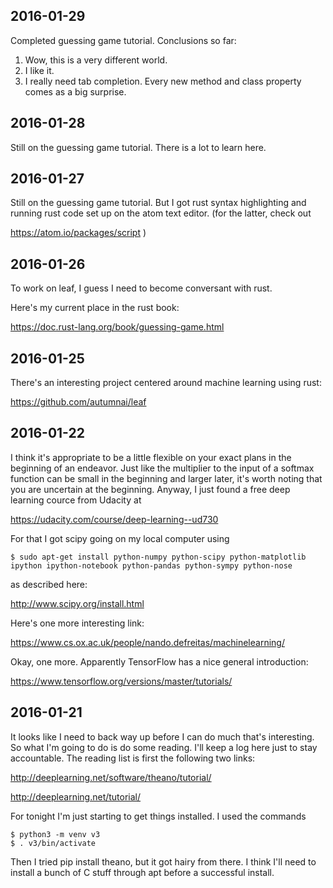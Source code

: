 ## 2016-01-29
Completed guessing game tutorial.  Conclusions so far:

1. Wow, this is a very different world.
2. I like it.
3. I really need tab completion.  Every new method and class property comes as a big surprise.

## 2016-01-28
Still on the guessing game tutorial.  There is a lot to learn here.

## 2016-01-27
Still on the guessing game tutorial.  But I got rust syntax highlighting and running rust code set up on the atom text editor.
(for the latter, check out 

https://atom.io/packages/script
)
## 2016-01-26
To work on leaf, I guess I need to become conversant with rust.  

Here's my current place in the rust book:

https://doc.rust-lang.org/book/guessing-game.html

## 2016-01-25
There's an interesting project centered around machine learning using rust:

https://github.com/autumnai/leaf

## 2016-01-22
I think it's appropriate to be a little flexible on your exact plans in the beginning of an endeavor.  Just like the multiplier to the input of a softmax function can be small in the beginning and larger later, it's worth noting that you are uncertain at the beginning.  Anyway, I just found a free deep learning cource from Udacity at 

https://udacity.com/course/deep-learning--ud730

For that I got scipy going on my local computer using 

```
$ sudo apt-get install python-numpy python-scipy python-matplotlib ipython ipython-notebook python-pandas python-sympy python-nose
```
as described here:

http://www.scipy.org/install.html

Here's one more interesting link:

https://www.cs.ox.ac.uk/people/nando.defreitas/machinelearning/

Okay, one more.  Apparently TensorFlow has a nice general introduction:

https://www.tensorflow.org/versions/master/tutorials/

## 2016-01-21
It looks like I need to back way up before I can do much that's interesting.  So what I'm going to do is do some reading.  I'll keep a log here just to stay accountable.  The reading list is first the following two links:

http://deeplearning.net/software/theano/tutorial/

http://deeplearning.net/tutorial/

For tonight I'm just starting to get things installed.  I used the commands
```
$ python3 -m venv v3
$ . v3/bin/activate
```
Then I tried pip install theano, but it got hairy from there. I think I'll need to install a bunch of C stuff through apt before a successful install.
